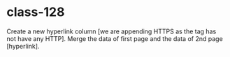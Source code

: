 # class-128
Create a new hyperlink column [we are appending HTTPS as the <a> tag has not have any HTTP].
Merge the data of first page and the data of 2nd page [hyperlink].
